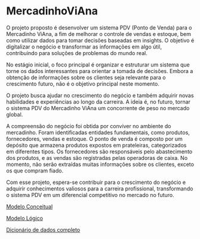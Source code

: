 # MercadinhoViAna

O projeto proposto é desenvolver um sistema PDV (Ponto de Venda) para o Mercadinho ViAna, a fim de melhorar o controle de vendas e estoque, bem como utilizar dados para tomar decisões baseadas em insights. O objetivo é digitalizar o negócio e transformar as informações em algo útil, contribuindo para soluções de problemas do mundo real.

No estágio inicial, o foco principal é organizar e estruturar um sistema que torne os dados interessantes para orientar a tomada de decisões. Embora a obtenção de informações sobre os clientes seja relevante para o crescimento futuro, não é o objetivo principal neste momento.

O projeto busca ajudar no crescimento do negócio e também adquirir novas habilidades e experiências ao longo da carreira. A ideia é, no futuro, tornar o sistema PDV do Mercadinho ViAna um concorrente de peso no mercado global.

A compreensão do negócio foi obtida por conviver no ambiente do mercadinho. Foram identificadas entidades fundamentais, como produtos, fornecedores, vendas e estoque. O ponto de venda é composto por um depósito que armazena produtos expostos em prateleiras, categorizados em diferentes tipos. Os fornecedores são responsáveis pelo abastecimento dos produtos, e as vendas são registradas pelas operadoras de caixa. No momento, não serão extraídas muitas informações sobre os clientes, exceto os que compram fiado.

Com esse projeto, espera-se contribuir para o crescimento do negócio e adquirir conhecimentos valiosos para a carreira profissional, transformando o sistema PDV em um diferencial competitivo no mercado no futuro.

[Modelo Conceitual]()

[Modelo Lógico]()

[Dicionário de dados completo]()
